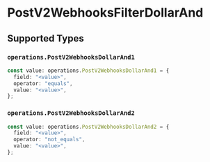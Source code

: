 # PostV2WebhooksFilterDollarAnd


## Supported Types

### `operations.PostV2WebhooksDollarAnd1`

```typescript
const value: operations.PostV2WebhooksDollarAnd1 = {
  field: "<value>",
  operator: "equals",
  value: "<value>",
};
```

### `operations.PostV2WebhooksDollarAnd2`

```typescript
const value: operations.PostV2WebhooksDollarAnd2 = {
  field: "<value>",
  operator: "not_equals",
  value: "<value>",
};
```

